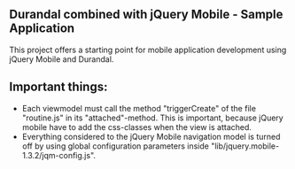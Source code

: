## Durandal combined with jQuery Mobile - Sample Application

This project offers a starting point for mobile application development using jQuery Mobile and Durandal.

## Important things:

* Each viewmodel must call the method "triggerCreate" of the file "routine.js" in its "attached"-method. This is important, because jQuery mobile have to add the css-classes when the view is attached.
* Everything considered to the jQuery Mobile navigation model is turned off by using global configuration parameters inside "lib/jquery.mobile-1.3.2/jqm-config.js".
